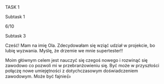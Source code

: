 TASK 1

Subtask 1

6/10

Subtask 3

Cześć! Mam na imię Ola. Zdecydowałam się wziąć udział w projekcie, bo lubię wyzwania. Myślę, że drzemie we mnie supertester!!

Moim głównym celem jest nauczyć się czegoś nowego i rozwinąć się zawodowo co pozwoli mi w przebranżowieniu się. Być może w przyszłości połączę nowe umiejętności z dotychczasowym doświadczeniem zawodowym. Może być fajnie👍
